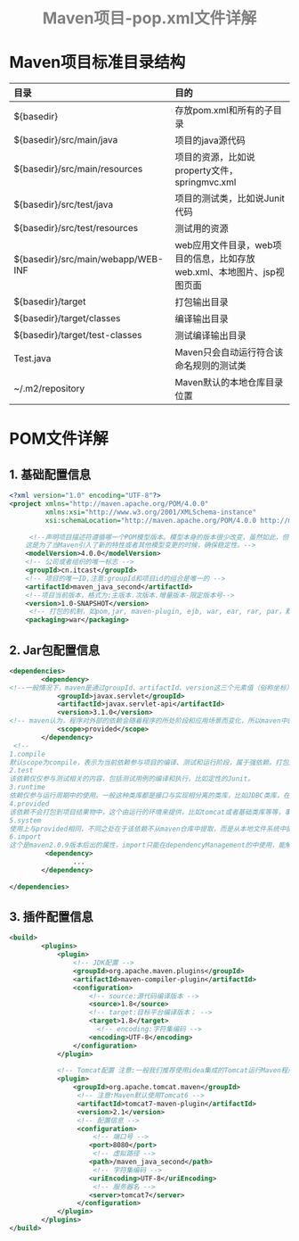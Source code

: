  <center><h1><b><font color='grey'>Maven项目-pop.xml文件详解</font></b></h1></center>



# Maven项目标准目录结构

| 目录                               | 目的                                                         |
| :--------------------------------- | :----------------------------------------------------------- |
| ${basedir}                         | 存放pom.xml和所有的子目录                                    |
| ${basedir}/src/main/java           | 项目的java源代码                                             |
| ${basedir}/src/main/resources      | 项目的资源，比如说property文件，springmvc.xml                |
| ${basedir}/src/test/java           | 项目的测试类，比如说Junit代码                                |
| ${basedir}/src/test/resources      | 测试用的资源                                                 |
| ${basedir}/src/main/webapp/WEB-INF | web应用文件目录，web项目的信息，比如存放web.xml、本地图片、jsp视图页面 |
| ${basedir}/target                  | 打包输出目录                                                 |
| ${basedir}/target/classes          | 编译输出目录                                                 |
| ${basedir}/target/test-classes     | 测试编译输出目录                                             |
| Test.java                          | Maven只会自动运行符合该命名规则的测试类                      |
| ~/.m2/repository                   | Maven默认的本地仓库目录位置                                  |



# POM文件详解

## 1. 基础配置信息

```xml
<?xml version="1.0" encoding="UTF-8"?>
<project xmlns="http://maven.apache.org/POM/4.0.0"
         xmlns:xsi="http://www.w3.org/2001/XMLSchema-instance"
         xsi:schemaLocation="http://maven.apache.org/POM/4.0.0 http://maven.apache.org/xsd/maven-4.0.0.xsd">
    
	 <!--声明项目描述符遵循哪一个POM模型版本。模型本身的版本很少改变，虽然如此，但它仍然是必不可少的，
    这是为了当Maven引入了新的特性或者其他模型变更的时候，确保稳定性。-->  
    <modelVersion>4.0.0</modelVersion>
 	<!-- 公司或者组织的唯一标志 -->  
    <groupId>cn.itcast</groupId>
	<!-- 项目的唯一ID,注意:groupId和项目id的组合是唯一的 -->  
    <artifactId>maven_java_second</artifactId>
	<!--项目当前版本，格式为:主版本.次版本.增量版本-限定版本号-->  
    <version>1.0-SNAPSHOT</version> 
     <!-- 打包的机制，如pom,jar, maven-plugin, ejb, war, ear, rar, par，默认为jar -->  
    <packaging>war</packaging>
```

## 2. Jar包配置信息

```xml
<dependencies>
        <dependency>
<!--一般情况下，maven是通过groupId、artifactId、version这三个元素值（俗称坐标）来检索该构件， 然后引入你的工程。如果别人想引用你现在开发的这个项目（前提是已开发完毕并发布到了远程仓库），就需要在他的pom文件中新建一个dependency节点，将本项目的groupId、artifactId、version写入， maven就会把你上传的jar包下载到他的本地-->  
            <groupId>javax.servlet</groupId>
            <artifactId>javax.servlet-api</artifactId>
            <version>3.1.0</version>  
<!-- maven认为，程序对外部的依赖会随着程序的所处阶段和应用场景而变化，所以maven中的依赖关系有作用域(scope)的限制。scope包含如下的取值：compile（编译范围）、provided（已提供范围）、runtime（运行时范围）、test（测试范围）、system（系统范围） -->  
            <scope>provided</scope>
        </dependency>
 <!-- 
1.compile 
默认scope为compile，表示为当前依赖参与项目的编译、测试和运行阶段，属于强依赖。打包之时，会将该jar包封装到项目结果物中。
2.test 
该依赖仅仅参与测试相关的内容，包括测试用例的编译和执行，比如定性的Junit。
3.runtime 
依赖仅参与运行周期中的使用。一般这种类库都是接口与实现相分离的类库，比如JDBC类库，在编译之时仅依赖相关的接口，在具体的运行之时，才需要具体的mysql、oracle等等数据的驱动程序。此类的驱动都是为runtime的类库。
4.provided 
该依赖不会打包到项目结果物中，这个由运行的环境来提供，比如tomcat或者基础类库等等，事实上，该依赖可以参与编译、测试和运行等周期，与compile等同。区别在于打包阶段进行了exclude操作。
5.system 
使用上与provided相同，不同之处在于该依赖不从maven仓库中提取，而是从本地文件系统中提取，其会参照systemPath的属性进行提取依赖。
6.import 
这个是maven2.0.9版本后出的属性，import只能在dependencyManagement的中使用，能解决maven单继承问题，import依赖关系实际上并不参与限制依赖关系的传递性。--> 
         <dependency>
				...
        </dependency>  
    
</dependencies>
```

## 3. 插件配置信息

```xml
<build>
        <plugins>
            <plugin>
                <!-- JDK配置 -->
                <groupId>org.apache.maven.plugins</groupId>
                <artifactId>maven-compiler-plugin</artifactId>
                <configuration>
					<!-- source:源代码编译版本 -->
                    <source>1.8</source>
					<!-- target:目标平台编译版本； -->
                    <target>1.8</target>
                      <!-- encoding:字符集编码 -->
                    <encoding>UTF-8</encoding>
                </configuration>
            </plugin>
            
			<!-- Tomcat配置 注意:一般我们推荐使用idea集成的Tomcat运行Maven程序 -->
            <plugin>
				<groupId>org.apache.tomcat.maven</groupId>
                 <!-- 注意:Maven默认使用Tomcat6 -->
                 <artifactId>tomcat7-maven-plugin</artifactId>
                 <version>2.1</version>
                 <!-- 配置信息 -->
                 <configuration>
                     <!-- 端口号 -->
                    <port>8080</port>
                     <!-- 虚拟路径 -->
                    <path>/maven_java_second</path>
                     <!-- 字符集编码 -->
                    <uriEncoding>UTF-8</uriEncoding>
                     <!-- 服务器名 -->
                    <server>tomcat7</server>
                 </configuration>
            </plugin>
        </plugins>
</build>
```

